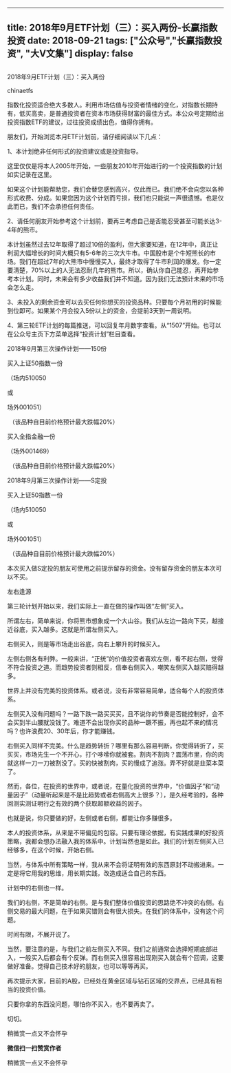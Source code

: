 
---
title:  2018年9月ETF计划（三）：买入两份-长赢指数投资
date: 2018-09-21
tags: ["公众号","长赢指数投资", "大V文集"]
display: false
---


## 



2018年9月ETF计划（三）：买入两份




chinaetfs




指数化投资适合绝大多数人。利用市场估值与投资者情绪的变化，对指数长期持有，低买高卖，是普通投资者在资本市场获得财富的最佳方式。本公众号定期给出投资指数ETF的建议，过往投资成绩出色，值得你拥有。










朋友们，开始浏览本月ETF计划前，请仔细阅读以下几点：



1、本计划绝非任何形式的投资建议或是投资指导。



这里仅仅是将本人2005年开始，一些朋友2010年开始进行的一个投资指数的计划如实记录在这里。



如果这个计划能帮助您，我们会替您感到高兴，仅此而已。我们绝不会向您以各种形式收费、分成。如果您因为这个计划而亏损，我们也只能说一声很遗憾。也是仅此而已，我们不会承担任何责任。



2、请任何朋友开始参考这个计划前，要再三考虑自己是否能忍受甚至可能长达3-4年的熊市。



本计划虽然过去12年取得了超过10倍的盈利，但大家要知道，在12年中，真正让利润大幅增长的时间大概只有5-6年的三次大牛市。中国股市是个牛短熊长的市场。我们在超过7年的大熊市中慢慢买入，最终才取得了牛市利润的爆发。你一定要清楚，70%以上的人无法忍耐几年的熊市。所以，确认你自己能忍，再开始参考本计划。同时，未来会有多少收益我们并不知道。因为我们无法预计未来的市场会怎么走。



3、未投入的剩余资金可以去买任何你想买的投资品种。只要每个月初用的时候能到位即可。如果某个月会投入5份以上的资金，会提前3天到一周说明。



4、第三轮ETF计划的每篇推送，可以回复年月数字查看。从“1507”开始。也可以在公众号主页下方菜单选择“投资计划”栏目查看。







2018年9月第三次操作计划——150份







买入上证50指数一份

（场内510050

或

场外001051）

&nbsp;（该品种自目前价格预计最大跌幅20%）





买入全指金融一份

（场外001469）

&nbsp;（该品种自目前价格预计最大跌幅20%）









2018年9月第三次操作计划——S定投









买入上证50指数一份

（场内510050

或

场外001051）

&nbsp;（该品种自目前价格预计最大跌幅20%）



本次买入做S定投的朋友可使用之前提示留存的资金。没有留存资金的朋友本次可以不买。















左右逢源

第三轮计划开始以来，我们实际上一直在做的操作叫做“左侧”买入。



所谓左右，简单来说，你将熊市想象成一个大山谷。我们从左边一路向下买，越接近谷底，买入越多。这就是所谓左侧买入。



右侧买入，则是等市场走出谷底，向右上攀升的时候买入。



左侧右侧各有利弊。一般来讲，“正统”的价值投资者喜欢左侧，看不起右侧，觉得不符合投资之道。而趋势投资者则相反，信奉右侧买入，嘲笑左侧买入越买赔得越多。



世界上并没有完美的投资体系。或者说，没有非常容易简单，适合每个人的投资体系。



左侧买入没有问题吗？一路下跌一路买买买，且不说你的节奏是否能控制好，会不会买到半山腰就没钱了。难道不会出现你买的品种一蹶不振，再也起不来的情况吗？也许浪费20、30年后，你才能赚钱。



右侧买入同样不完美。什么是趋势转折？哪里有那么容易判断。你觉得转折了，买买买，市场先生一个不开心，打个哆嗦你就被套。割肉不割肉？震荡市里，你的肉就这样一刀一刀被割没了。买的快被割肉，买的慢成了追涨。弄不好就是韭菜本菜了。



然而，各位，在投资的世界中，或者说，在量化投资的世界中，“价值因子”和“动量因子”（动量听起来是不是比趋势或者右侧高大上很多？），是久经考验的，各种回测实测证明行之有效的两个获取超额收益的因子。



也就是说，你只要做的好，左侧或者右侧，都能让你多赚很多。



本人的投资体系，从来是不带偏见的包容。只要有理论依据，有实践成果的好投资策略，我都会想办法融入我的体系中。计划当然也是如此。我们的计划左侧买入已经够多，在这个时候，开始右侧。



当然，与体系中所有策略一样，我从来不会将证明有效的东西原封不动搬进来。一定是将它用我的思维，用长期实践，改造成适合自己的东西。



计划中的右侧也一样。



我们的右侧，不是简单的右侧。是与我们整体价值投资的思路绝不冲突的右侧。右侧交易的最大问题，在于如果买错则会有很大损失。在我们的体系中，没有这个问题。



时间有限，不展开说了。



当然，要注意的是，与我们之前左侧买入不同。我们之前通常会选择短期底部进入，一般买入后都会有个反弹。而右侧买入很容易出现刚买入就会有个回调，这要做好准备。觉得自己技术好的朋友，也可以等等再买。



再次提示大家，目前的A股，已经处在黄金区域与钻石区域的交界点，已经具有相当的投资价值。



只要你拿的东西没问题，哪怕你不买入，也不要再卖了。



切切。













稍微赏一点又不会怀孕


**微信扫一扫赞赏作者**






稍微赏一点又不会怀孕








